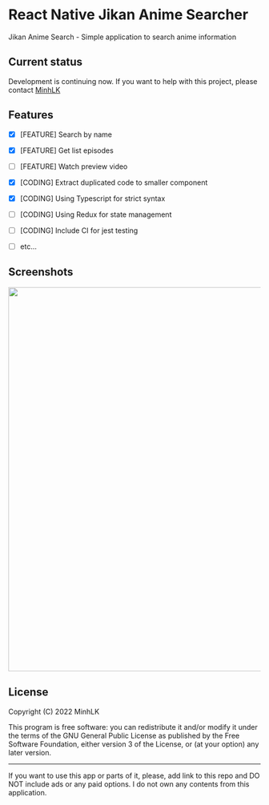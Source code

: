 # React Native Jikan Anime Searcher

Jikan Anime Search - Simple application to search anime information

## Current status
Development is continuing now. If you want to help with this project, please contact <a href="mailto:duyminhdev@gmail.com">MinhLK</a>

## Features

 - [X] [FEATURE] Search by name
 - [X] [FEATURE] Get list episodes
 - [ ] [FEATURE] Watch preview video
 - [X] [CODING] Extract duplicated code to smaller component
 - [X] [CODING] Using Typescript for strict syntax
 - [ ] [CODING] Using Redux for state management
 - [ ] [CODING] Include CI for jest testing
 - [ ] etc...
 

## Screenshots
<img src="https://user-images.githubusercontent.com/18225430/147866067-81d5a18c-00b2-49da-8201-9fb90d425045.png" height="768px"  />

## License

Copyright (C) 2022 MinhLK

This program is free software: you can redistribute it and/or modify it under the terms of the GNU General Public License as published by the Free Software Foundation, either version 3 of the License, or (at your option) any later version.

---


If you want to use this app or parts of it, please, add link to this repo and DO NOT include ads or any paid options. I do not own any contents from this application.
